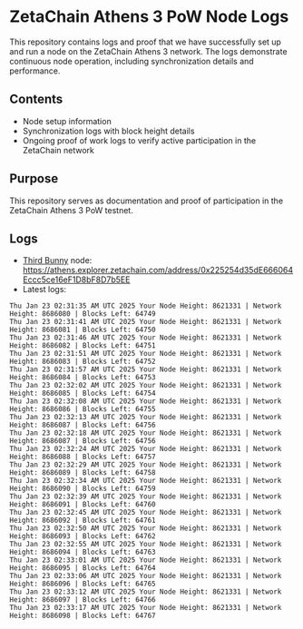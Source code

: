# ZetaChain Athens 3 PoW Node Logs
This repository contains logs and proof that we have successfully set up and run a node on the ZetaChain Athens 3 network. The logs demonstrate continuous node operation, including synchronization details and performance.

## Contents
- Node setup information
- Synchronization logs with block height details
- Ongoing proof of work logs to verify active participation in the ZetaChain network

## Purpose
This repository serves as documentation and proof of participation in the ZetaChain Athens 3 PoW testnet.

## Logs

- [Third Bunny](https://thirdbunny.xyz/) node: https://athens.explorer.zetachain.com/address/0x225254d35dE666064Eccc5ce16eF1D8bF8D7b5EE
- Latest logs:
```
Thu Jan 23 02:31:35 AM UTC 2025 Your Node Height: 8621331 | Network Height: 8686080 | Blocks Left: 64749
Thu Jan 23 02:31:41 AM UTC 2025 Your Node Height: 8621331 | Network Height: 8686081 | Blocks Left: 64750
Thu Jan 23 02:31:46 AM UTC 2025 Your Node Height: 8621331 | Network Height: 8686082 | Blocks Left: 64751
Thu Jan 23 02:31:51 AM UTC 2025 Your Node Height: 8621331 | Network Height: 8686083 | Blocks Left: 64752
Thu Jan 23 02:31:57 AM UTC 2025 Your Node Height: 8621331 | Network Height: 8686084 | Blocks Left: 64753
Thu Jan 23 02:32:02 AM UTC 2025 Your Node Height: 8621331 | Network Height: 8686085 | Blocks Left: 64754
Thu Jan 23 02:32:08 AM UTC 2025 Your Node Height: 8621331 | Network Height: 8686086 | Blocks Left: 64755
Thu Jan 23 02:32:13 AM UTC 2025 Your Node Height: 8621331 | Network Height: 8686087 | Blocks Left: 64756
Thu Jan 23 02:32:18 AM UTC 2025 Your Node Height: 8621331 | Network Height: 8686087 | Blocks Left: 64756
Thu Jan 23 02:32:24 AM UTC 2025 Your Node Height: 8621331 | Network Height: 8686088 | Blocks Left: 64757
Thu Jan 23 02:32:29 AM UTC 2025 Your Node Height: 8621331 | Network Height: 8686089 | Blocks Left: 64758
Thu Jan 23 02:32:34 AM UTC 2025 Your Node Height: 8621331 | Network Height: 8686090 | Blocks Left: 64759
Thu Jan 23 02:32:39 AM UTC 2025 Your Node Height: 8621331 | Network Height: 8686091 | Blocks Left: 64760
Thu Jan 23 02:32:45 AM UTC 2025 Your Node Height: 8621331 | Network Height: 8686092 | Blocks Left: 64761
Thu Jan 23 02:32:50 AM UTC 2025 Your Node Height: 8621331 | Network Height: 8686093 | Blocks Left: 64762
Thu Jan 23 02:32:55 AM UTC 2025 Your Node Height: 8621331 | Network Height: 8686094 | Blocks Left: 64763
Thu Jan 23 02:33:01 AM UTC 2025 Your Node Height: 8621331 | Network Height: 8686095 | Blocks Left: 64764
Thu Jan 23 02:33:06 AM UTC 2025 Your Node Height: 8621331 | Network Height: 8686096 | Blocks Left: 64765
Thu Jan 23 02:33:12 AM UTC 2025 Your Node Height: 8621331 | Network Height: 8686097 | Blocks Left: 64766
Thu Jan 23 02:33:17 AM UTC 2025 Your Node Height: 8621331 | Network Height: 8686098 | Blocks Left: 64767
```

